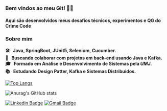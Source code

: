 
### Bem vindos ao meu Git! 🧑‍🔬

#### Aqui são desenvolvidos meus desafios técnicos, experimentos e QG do Crime Code

### Sobre mim

 ****:hammer_and_wrench: &nbsp; Java, SpringBoot, JUnit5, Selenium, Cucumber.
 <br/> :rocket:  &nbsp; Buscando colaborar com projetos em back-end usando Java e Kafka.
 <br/> :mortar_board: &nbsp; Formado em Análise e Desenvolvimento de Sistemas pela ***UMJ***.
 <br/> :books: &nbsp; Estudando Design Patter, Kafka e Sistemas Distribuidos.****


[![Top Langs](https://github-readme-stats.vercel.app/api/top-langs/?username=pedroalcantara9568&layout=compact)](https://github.com/pedroalcantara9568/github-readme-stats)   


![Anurag's GitHub stats](https://github-readme-stats.vercel.app/api?username=pedroalcantara9568&show_icons=true&theme=graywhite)


[![Linkedin Badge](https://img.shields.io/badge/-PedroAlcântara-blue?style=plastic&logo=Linkedin&logoColor=white&link=https://www.linkedin.com/in/pedroalcantara82//)](https://www.linkedin.com/in/pedroalcantara82/) [![Gmail Badge](https://img.shields.io/badge/-pedroalcantara.info@gmail.com-c14438?style=plastic&logo=Gmail&logoColor=white&link=mailto:pedroalcantara.info@gmail.com)](mailto:vidalrock@gmail.com)
